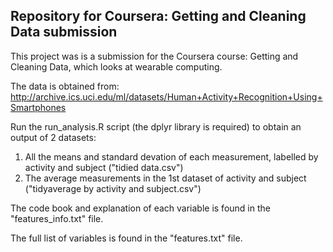 ## Repository for Coursera: Getting and Cleaning Data submission

This project was is a submission for the Coursera course: Getting and Cleaning Data, which looks at wearable computing.

The data is obtained from: http://archive.ics.uci.edu/ml/datasets/Human+Activity+Recognition+Using+Smartphones

Run the run_analysis.R script (the dplyr library is required) to obtain an output of 2 datasets:
  1) All the means and standard devation of each measurement, labelled by activity and subject ("tidied data.csv")
  2) The average measurements in the 1st dataset of activity and subject ("tidyaverage by activity and subject.csv")
  
The code book and explanation of each variable is found in the "features_info.txt" file.

The full list of variables is found in the "features.txt" file.
